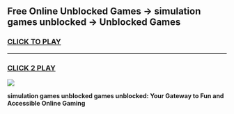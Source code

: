 
## Free Online Unblocked Games → simulation games unblocked → Unblocked Games
<h3>
<a href="https://premium.freeplayer.one?title=simulation_games_unblocked&ref=21F">CLICK TO PLAY</a></h3>
<hr>

<h3>
<a href="https://premium.freeplayer.one?title=simulation_games_unblocked&ref=21F">CLICK 2 PLAY</a>
  
</h3>

<a href="https://premium.freeplayer.one?title=simulation_games_unblocked&ref=21F/"><img src="https://clearcache.store/games.png"></a>


**simulation games unblocked games unblocked: Your Gateway to Fun and Accessible Online Gaming**
